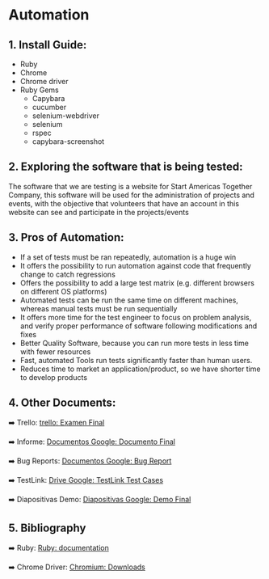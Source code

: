 # Automation
## 1. Install Guide:
- Ruby
- Chrome
- Chrome driver
- Ruby Gems
    - Capybara
    - cucumber
    - selenium-webdriver
    - selenium
    - rspec
    - capybara-screenshot


## 2. Exploring the software that is being tested:

The software that we are testing is a website for Start Americas Together Company, this software will be used for the administration of projects and events, with the objective that volunteers that have an account in this website can see and participate in the projects/events


## 3. Pros of Automation:
- If a set of tests must be ran repeatedly, automation is a huge win
- It offers the possibility to run automation against code that frequently change to catch regressions
- Offers the possibility to add a large test matrix (e.g. different browsers on different OS platforms)
- Automated tests can be run the same time on different machines, whereas manual tests must be run sequentially
- It offers more time for the test engineer to focus on problem analysis, and verify proper performance of software following modifications and fixes
- Better Quality Software, because you can run more tests in less time with fewer resources
- Fast, automated Tools run tests significantly faster than human users.
- Reduces time to market an application/product, so we have shorter time to develop products

## 4. Other Documents:

➡️  Trello: [trello: Examen Final][ruby]

➡️  Informe: [Documentos Google: Documento Final][Documento_Final]

➡️  Bug Reports: [Documentos Google: Bug Report][Bug_Report]

➡️  TestLink: [Drive Google: TestLink Test Cases][TestLink_test_Cases]

➡️  Diapositivas Demo: [Diapositivas Google: Demo Final][Diapos]


[trello]: https://trello.com/b/ZiDGAeOr/practica-final
[Documento_Final]: https://docs.google.com/document/d/1t7hUn332aMYbtg7TDy1YfvYrH8wcKP9IPy8W4d02oz4/edit?usp=sharing
[Bug_Report]: https://docs.google.com/document/d/1rgRC1BmmqXgA6ILNonM4Sv9vDhK7EWnIub2mZpE01xo/edit?usp=sharing
[TestLink_test_Cases]: https://drive.google.com/file/d/13lMgcy2bvldE1SLdlOaWmSZhqMVtIAKR/view?usp=sharing
[Diapos]: https://docs.google.com/presentation/d/1V9rfCxbHIsB1p32cygvET2UuW6GLbpOtP6Zu40dM-GM/edit?usp=sharing

## 5. Bibliography

➡️  Ruby: [Ruby: documentation][ruby]

➡️  Chrome Driver: [Chromium: Downloads][Chrome_driver]

[ruby]: https://rubyinstaller.org/downloads/
[Chrome_driver]: https://chromedriver.chromium.org/downloads




